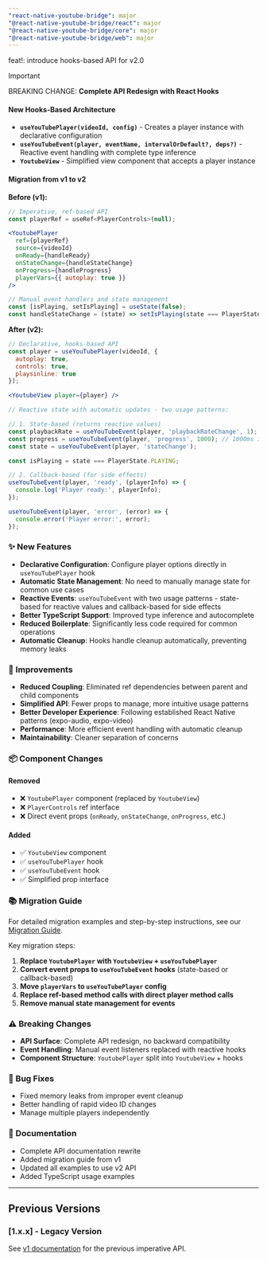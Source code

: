 ```yaml
---
"react-native-youtube-bridge": major
"@react-native-youtube-bridge/react": major
"@react-native-youtube-bridge/core": major
"@react-native-youtube-bridge/web": major
---
```


feat!: introduce hooks-based API for v2.0

> [!important]
> BREAKING CHANGE: **Complete API Redesign with React Hooks**

#### New Hooks-Based Architecture

- **`useYouTubePlayer(videoId, config)`** - Creates a player instance with declarative configuration
- **`useYouTubeEvent(player, eventName, intervalOrDefault?, deps?)`** - Reactive event handling with complete type inference
- **`YoutubeView`** - Simplified view component that accepts a player instance

#### Migration from v1 to v2

**Before (v1):**
```jsx
// Imperative, ref-based API
const playerRef = useRef<PlayerControls>(null);

<YoutubePlayer
  ref={playerRef}
  source={videoId}
  onReady={handleReady}
  onStateChange={handleStateChange}
  onProgress={handleProgress}
  playerVars={{ autoplay: true }}
/>

// Manual event handlers and state management
const [isPlaying, setIsPlaying] = useState(false);
const handleStateChange = (state) => setIsPlaying(state === PlayerState.PLAYING);
```

**After (v2):**
```jsx
// Declarative, hooks-based API
const player = useYouTubePlayer(videoId, {
  autoplay: true,
  controls: true,
  playsinline: true
});

<YoutubeView player={player} />

// Reactive state with automatic updates - two usage patterns:

// 1. State-based (returns reactive values)
const playbackRate = useYouTubeEvent(player, 'playbackRateChange', 1);
const progress = useYouTubeEvent(player, 'progress', 1000); // 1000ms interval
const state = useYouTubeEvent(player, 'stateChange');

const isPlaying = state === PlayerState.PLAYING;

// 2. Callback-based (for side effects)
useYouTubeEvent(player, 'ready', (playerInfo) => {
  console.log('Player ready:', playerInfo);
});

useYouTubeEvent(player, 'error', (error) => {
  console.error('Player error:', error);
});
```

### ✨ New Features

- **Declarative Configuration**: Configure player options directly in `useYouTubePlayer` hook
- **Automatic State Management**: No need to manually manage state for common use cases
- **Reactive Events**: `useYouTubeEvent` with two usage patterns - state-based for reactive values and callback-based for side effects
- **Better TypeScript Support**: Improved type inference and autocomplete
- **Reduced Boilerplate**: Significantly less code required for common operations
- **Automatic Cleanup**: Hooks handle cleanup automatically, preventing memory leaks

### 🎯 Improvements

- **Reduced Coupling**: Eliminated ref dependencies between parent and child components
- **Simplified API**: Fewer props to manage, more intuitive usage patterns
- **Better Developer Experience**: Following established React Native patterns (expo-audio, expo-video)
- **Performance**: More efficient event handling with automatic cleanup
- **Maintainability**: Cleaner separation of concerns

### 📦 Component Changes

#### Removed
- ❌ `YoutubePlayer` component (replaced by `YoutubeView`)
- ❌ `PlayerControls` ref interface
- ❌ Direct event props (`onReady`, `onStateChange`, `onProgress`, etc.)

#### Added
- ✅ `YoutubeView` component
- ✅ `useYouTubePlayer` hook
- ✅ `useYouTubeEvent` hook
- ✅ Simplified prop interface

### 📚 Migration Guide

For detailed migration examples and step-by-step instructions, see our [Migration Guide](/packages/react-native-youtube-bridge/docs/migration-v2.md).

Key migration steps:
1. **Replace `YoutubePlayer` with `YoutubeView` + `useYouTubePlayer`**
2. **Convert event props to `useYouTubeEvent` hooks** (state-based or callback-based)
3. **Move `playerVars` to `useYouTubePlayer` config**
4. **Replace ref-based method calls with direct player method calls**
5. **Remove manual state management for events**

### ⚠️ Breaking Changes

- **API Surface**: Complete API redesign, no backward compatibility
- **Event Handling**: Manual event listeners replaced with reactive hooks
- **Component Structure**: `YoutubePlayer` split into `YoutubeView` + hooks

### 🐛 Bug Fixes
- Fixed memory leaks from improper event cleanup
- Better handling of rapid video ID changes
- Manage multiple players independently

### 📖 Documentation
- Complete API documentation rewrite
- Added migration guide from v1
- Updated all examples to use v2 API
- Added TypeScript usage examples

---

## Previous Versions

### [1.x.x] - Legacy Version
See [v1 documentation](/packages/react-native-youtube-bridge/docs/v1.md) for the previous imperative API.
